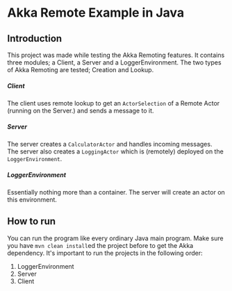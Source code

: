 Akka Remote Example in Java
=========================

## Introduction
This project was made while testing the Akka Remoting features.
It contains three modules; a Client, a Server and a LoggerEnvironment. The two types of Akka Remoting are tested; Creation and Lookup.

##### Client
The client uses remote lookup to get an `ActorSelection` of a Remote Actor (running on the Server.) and sends a message to it. 

##### Server
The server creates a `CalculatorActor` and handles incoming messages.  
The server also creates a `LoggingActor` which is (remotely) deployed on the `LoggerEnvironment`.

##### LoggerEnvironment
Essentially nothing more than a container. The server will create an actor on this environment.

## How to run
You can run the program like every ordinary Java main program. Make sure you have `mvn clean install`ed the project before to get the Akka dependency.
It's important to run the projects in the following order:

1. LoggerEnvironment
2. Server
3. Client
